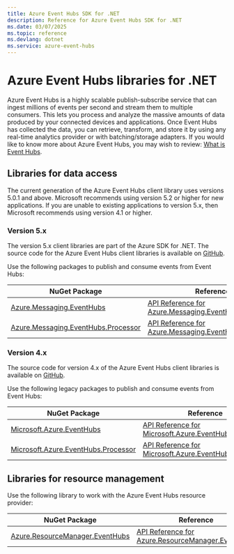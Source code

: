 ```yaml
---
title: Azure Event Hubs SDK for .NET
description: Reference for Azure Event Hubs SDK for .NET
ms.date: 03/07/2025
ms.topic: reference
ms.devlang: dotnet
ms.service: azure-event-hubs
---
```

# Azure Event Hubs libraries for .NET

Azure Event Hubs is a highly scalable publish-subscribe service that can ingest millions of events per second and stream them to multiple consumers. This lets you process and analyze the massive amounts of data produced by your connected devices and applications. Once Event Hubs has collected the data, you can retrieve, transform, and store it by using any real-time analytics provider or with batching/storage adapters.  If you would like to know more about Azure Event Hubs, you may wish to review: [What is Event Hubs](https://docs.microsoft.com/azure/event-hubs/event-hubs-about).

## Libraries for data access

The current generation of the Azure Event Hubs client library uses versions 5.0.1 and above.  Microsoft recommends using version 5.2 or higher for new applications.  If you are unable to existing applications to version 5.x, then Microsoft recommends using version 4.1 or higher.

### Version 5.x

The version 5.x client libraries are part of the Azure SDK for .NET. The source code for the Azure Event Hubs client libraries is available on [GitHub](https://github.com/Azure/azure-sdk-for-net/tree/master/sdk/eventhub).

Use the following packages to publish and consume events from Event Hubs:

| NuGet Package | Reference | Samples |
|--------------------------------------|---------------------------------------------------------------|-------------------------------------------------------------------------------|
| [Azure.Messaging.EventHubs](https://www.nuget.org/packages/Azure.Messaging.EventHubs)  |  [API Reference for Azure.Messaging.EventHubs](/dotnet/api/azure.messaging.eventhubs)  |  [Samples for Azure.Messaging.EventHubs](https://github.com/Azure/azure-sdk-for-net/tree/master/sdk/eventhub/Azure.Messaging.EventHubs/samples)  |
| [Azure.Messaging.EventHubs.Processor](https://www.nuget.org/packages/Azure.Messaging.EventHubs.Processor)  |  [API Reference for Azure.Messaging.EventHubs.Processor](/dotnet/api/azure.messaging.eventhubs)  |  [Samples for Azure.Messaging.EventHubs.Processor](https://github.com/Azure/azure-sdk-for-net/tree/master/sdk/eventhub/Azure.Messaging.EventHubs.Processor/samples)  |

### Version 4.x

The source code for version 4.x of the Azure Event Hubs client libraries is available on [GitHub](https://github.com/Azure/azure-sdk-for-net/tree/master/sdk/eventhub).

Use the following legacy packages to publish and consume events from Event Hubs:

| NuGet Package | Reference | Samples |
|--------------------------------------|---------------------------------------------------------------|-------------------------------------------------------------------------------|
| [Microsoft.Azure.EventHubs](https://www.nuget.org/packages/Microsoft.Azure.EventHubs)  |  [API Reference for Microsoft.Azure.EventHubs](/dotnet/api/overview/azure/eventhubs/v4)  |  [Samples for Azure.Messaging.EventHubs](https://github.com/Azure/azure-event-hubs/tree/master/samples/DotNet/)  |
| [Microsoft.Azure.EventHubs.Processor](https://www.nuget.org/packages/Microsoft.Azure.EventHubs.Processor)  |  [API Reference for Microsoft.Azure.EventHubs.Processor](/dotnet/api/microsoft.azure.eventhubs.processor)  |  [Samples for Azure.Messaging.EventHubs.Processor](https://github.com/Azure/azure-event-hubs/tree/master/samples/DotNet/)  |

## Libraries for resource management

Use the following library to work with the Azure Event Hubs resource provider:

| NuGet Package | Reference |
|--------------------------------------|---------------------------------------------------------------|
| [Azure.ResourceManager.EventHubs](https://www.nuget.org/packages/Azure.ResourceManager.EventHubs)  | [API Reference for Azure.ResourceManager.EventHubs](/dotnet/api/overview/azure/eventhubs/management)  |